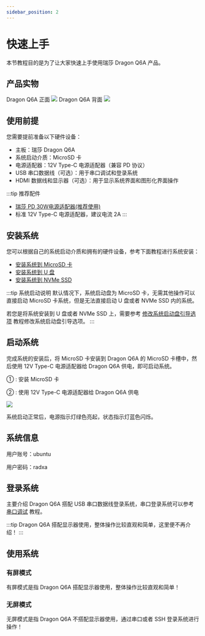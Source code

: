 ```yaml
---
sidebar_position: 2
---
```


# 快速上手

本节教程目的是为了让大家快速上手使用瑞莎 Dragon Q6A 产品。

## 产品实物

<div style={{textAlign: 'center'}}>
   Dragon Q6A 正面
   <img src="/img/dragon/q6a/q6a_top.webp" style={{width: '75%', maxWidth: '1200px'}} />
   Dragon Q6A 背面
    <img src="/img/dragon/q6a/q6a_bottom.webp" style={{width: '75%', maxWidth: '1200px'}} />
</div>

## 使用前提

您需要提前准备以下硬件设备：

- 主板：瑞莎 Dragon Q6A
- 系统启动介质：MicroSD 卡
- 电源适配器：12V Type-C 电源适配器（兼容 PD 协议）
- USB 串口数据线（可选）：用于串口调试和登录系统
- HDMI 数据线和显示器（可选）：用于显示系统界面和图形化界面操作

:::tip 推荐配件

- [瑞莎 PD 30W电源适配器(推荐使用)](https://radxa.com/products/accessories/power-pd-30w)
- 标准 12V Type-C 电源适配器，建议电流 2A
  :::

## 安装系统

您可以根据自己的系统启动介质和拥有的硬件设备，参考下面教程进行系统安装：

- [安装系统到 MicroSD 卡](./install-system/sd_system)
- [安装系统到 U 盘](./install-system/udisk_system)
- [安装系统到 NVMe SSD](./install-system/nvme_system)

:::tip 系统启动说明
默认情况下，系统启动盘为 MicroSD 卡，无需其他操作可以直接启动 MicroSD 卡系统，但是无法直接启动 U 盘或者 NVMe SSD 内的系统。

若您是将系统安装到 U 盘或者 NVMe SSD 上，需要参考 [修改系统启动盘引导选项](./install-system/boot_option) 教程修改系统启动盘引导选项。
:::

## 启动系统

完成系统的安装后，将 MicroSD 卡安装到 Dragon Q6A 的 MicroSD 卡槽中，然后使用 12V Type-C 电源适配器给 Dragon Q6A 供电，即可启动系统。

① : 安装 MicroSD 卡

② : 使用 12V Type-C 电源适配器给 Dragon Q6A 供电

<div style={{textAlign: 'center'}}>
   <img src="/img/dragon/q6a/q6a_boot_system.webp" style={{width: '75%', maxWidth: '1200px'}} />
</div>

系统启动正常后，电源指示灯绿色亮起，状态指示灯蓝色闪烁。

## 系统信息

用户账号：ubuntu

用户密码：radxa

## 登录系统

主要介绍 Dragon Q6A 搭配 USB 串口数据线登录系统，串口登录系统可以参考 [串口调试](../system-config/uart_debug) 教程。

:::tip
Dragon Q6A 搭配显示器使用，整体操作比较直观和简单，这里便不再介绍！
:::

## 使用系统

### 有屏模式

有屏模式是指 Dragon Q6A 搭配显示器使用，整体操作比较直观和简单！

### 无屏模式

无屏模式是指 Dragon Q6A 不搭配显示器使用，通过串口或者 SSH 登录系统进行操作！
